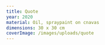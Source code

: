 ```yaml
---
title: Quote
year: 2020
material: Oil, spraypaint on cnavas
dimensions: 30 x 30 cm
coverImage: /images/uploads/quote
---
```

